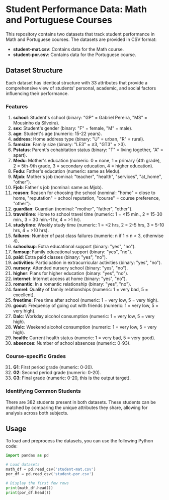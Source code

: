 # Student Performance Data: Math and Portuguese Courses

This repository contains two datasets that track student performance in Math and Portuguese courses. The datasets are provided in CSV format:

- **student-mat.csv**: Contains data for the Math course.
- **student-por.csv**: Contains data for the Portuguese course.

## Dataset Structure

Each dataset has identical structure with 33 attributes that provide a comprehensive view of students' personal, academic, and social factors influencing their performance.

### Features

1. **school**: Student's school (binary: "GP" = Gabriel Pereira, "MS" = Mousinho da Silveira).
2. **sex**: Student's gender (binary: "F" = female, "M" = male).
3. **age**: Student's age (numeric: 15-22 years).
4. **address**: Home address type (binary: "U" = urban, "R" = rural).
5. **famsize**: Family size (binary: "LE3" = ≤3, "GT3" = >3).
6. **Pstatus**: Parent's cohabitation status (binary: "T" = living together, "A" = apart).
7. **Medu**: Mother's education (numeric: 0 = none, 1 = primary (4th grade), 2 = 5th-9th grade, 3 = secondary education, 4 = higher education).
8. **Fedu**: Father's education (numeric: same as Medu).
9. **Mjob**: Mother's job (nominal: "teacher", "health", "services", "at_home", "other").
10. **Fjob**: Father's job (nominal: same as Mjob).
11. **reason**: Reason for choosing the school (nominal: "home" = close to home, "reputation" = school reputation, "course" = course preference, "other").
12. **guardian**: Guardian (nominal: "mother", "father", "other").
13. **traveltime**: Home to school travel time (numeric: 1 = <15 min., 2 = 15-30 min., 3 = 30 min.-1 hr, 4 = >1 hr).
14. **studytime**: Weekly study time (numeric: 1 = <2 hrs, 2 = 2-5 hrs, 3 = 5-10 hrs, 4 = >10 hrs).
15. **failures**: Number of past class failures (numeric: n if 1 ≤ n < 3, otherwise 4).
16. **schoolsup**: Extra educational support (binary: "yes", "no").
17. **famsup**: Family educational support (binary: "yes", "no").
18. **paid**: Extra paid classes (binary: "yes", "no").
19. **activities**: Participation in extracurricular activities (binary: "yes", "no").
20. **nursery**: Attended nursery school (binary: "yes", "no").
21. **higher**: Plans for higher education (binary: "yes", "no").
22. **internet**: Internet access at home (binary: "yes", "no").
23. **romantic**: In a romantic relationship (binary: "yes", "no").
24. **famrel**: Quality of family relationships (numeric: 1 = very bad, 5 = excellent).
25. **freetime**: Free time after school (numeric: 1 = very low, 5 = very high).
26. **goout**: Frequency of going out with friends (numeric: 1 = very low, 5 = very high).
27. **Dalc**: Workday alcohol consumption (numeric: 1 = very low, 5 = very high).
28. **Walc**: Weekend alcohol consumption (numeric: 1 = very low, 5 = very high).
29. **health**: Current health status (numeric: 1 = very bad, 5 = very good).
30. **absences**: Number of school absences (numeric: 0-93).

### Course-specific Grades
31. **G1**: First period grade (numeric: 0-20).
32. **G2**: Second period grade (numeric: 0-20).
33. **G3**: Final grade (numeric: 0-20, this is the output target).

### Identifying Common Students
There are 382 students present in both datasets. These students can be matched by comparing the unique attributes they share, allowing for analysis across both subjects.

## Usage

To load and preprocess the datasets, you can use the following Python code:

```python
import pandas as pd

# Load datasets
math_df = pd.read_csv('student-mat.csv')
por_df = pd.read_csv('student-por.csv')

# Display the first few rows
print(math_df.head())
print(por_df.head())

